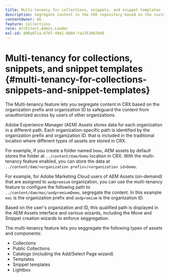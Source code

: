 ```yaml
---
title: Multi-tenancy for collections, snippets, and snippet templates
description: Segregate content in the CRX repository based on the customer organization to prevent unauthorized access.
contentOwner: AG
feature: Collections
role: Architect,Admin,Leader
exl-id: d00a671a-6707-4941-868d-fa13510b7b60
---
```

# Multi-tenancy for collections, snippets, and snippet templates {#multi-tenancy-for-collections-snippets-and-snippet-templates}

The Multi-tenancy feature lets you segregate content in CRX based on the organization prefix and organization ID to safeguard the content from unauthorized access by users of other organizations.

Adobe Experience Manager (AEM) Assets stores data for each organization in a different path. Each organization-specific path is identified by the organization prefix and organization ID.
that is included in the traditional location where different types of assets are stored in CRX.

For example, if you create a folder named `Demo`, AEM assets by default stores the folder at `../content/dam/Demo` location in CRX. With the multi-tenancy feature enabled, you can store the data at `../content/dam/<organization prefix>/<organization id>Demo`. 

For example, for Adobe Marketing Cloud users of AEM Assets (on-demand) that are assigned to `aodpremium` organization, you can use the multi-tenancy feature to configure the following path to `../content/dam/mac/aodpremiumDemo`, segregate the content. In this example `mac` is the organization prefix and `aodpremium` is the organization ID.

Based on the user's organization and ID, this qualified path is displayed in the AEM Assets interface and various wizards, including the Move and Snippet creation wizards to enforce seggregation.

The multi-tenancy feature lets you seggregate the following types of assets and components:

* Collections
* Public Collections
* Catalogs (including the Add/Select Page wizard)
* Templates
* Snippet templates
* Lightbox
